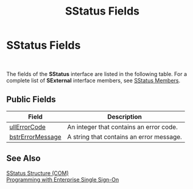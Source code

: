 ﻿---
title: SStatus Fields
TOCTitle: SStatus Fields
ms:assetid: 700e9052-7307-48da-8579-6a38c0d1af6e
ms:mtpsurl: https://msdn.microsoft.com/en-us/library/Aa745405(v=BTS.80)
ms:contentKeyID: 51528848
ms.date: 08/30/2017
mtps_version: v=BTS.80
---

# SStatus Fields

 

The fields of the **SStatus** interface are listed in the following table. For a complete list of **SExternal** interface members, see [SStatus Members](sstatus-members.md).

## Public Fields

<table>
<thead>
<tr class="header">
<th>Field</th>
<th>Description</th>
</tr>
</thead>
<tbody>
<tr class="odd">
<td><a href="sstatus-ullerrorcode-field.md">ullErrorCode</a></td>
<td>An integer that contains an error code.</td>
</tr>
<tr class="even">
<td><a href="sstatus-bstrerrormessage-field.md">bstrErrorMessage</a></td>
<td>A string that contains an error message.</td>
</tr>
</tbody>
</table>


## See Also

[SStatus Structure (COM)](sstatus-structure-com.md)  
[Programming with Enterprise Single Sign-On](https://msdn.microsoft.com/library/aa704508\(v=bts.80\))

